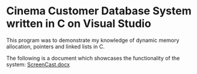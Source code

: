 # Cinema Customer Database System written in C on Visual Studio

This program was to demonstrate my knowledge of dynamic memory allocation, pointers and linked lists in C.

The following is a document which showcases the functionality of the system: 
[ScreenCast.docx](https://github.com/Keelan1996/Cinema_Customer_Database_System/files/8937071/ScreenCast.docx)

